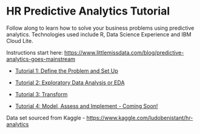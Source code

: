 # HR Predictive Analytics Tutorial

Follow along to learn how to solve your business problems using predictive analytics.  Technologies used include R, Data Science Experience and IBM Cloud Lite.  

Instructions start here: https://www.littlemissdata.com/blog/predictive-analytics-goes-mainstream

- [Tutorial 1:  Define the Problem and Set Up](https://www.littlemissdata.com/blog/predictive-analytics-tutorial-part-1)

- [Tutorial 2: Exploratory Data Analysis or EDA](https://www.littlemissdata.com/blog/predictive-analytics-tutorial-part-2)

- [Tutorial 3: Transform ](https://www.littlemissdata.com/blog/predictive-analytics-tutorial-part-3)

- [Tutorial 4:  Model, Assess and Implement - Coming Soon!](https://www.littlemissdata.com/blog/predictive-analytics-tutorial-part-4)

Data set sourced from Kaggle - https://www.kaggle.com/ludobenistant/hr-analytics
